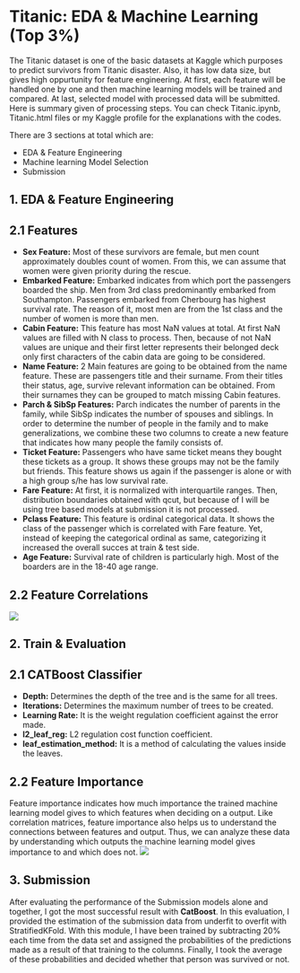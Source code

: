 # Titanic: EDA & Machine Learning (Top 3%)
The Titanic dataset is one of the basic datasets at Kaggle which purposes to predict survivors from Titanic disaster. Also, it has low data size, but gives high oppurtunity for feature engineering. At first, each feature will be handled one by one and then machine learning models will be trained and compared. At last, selected model with processed data will be submitted. Here is summary given of processing steps. You can check Titanic.ipynb, Titanic.html files or my Kaggle profile for the explanations with the codes. 

There are 3 sections at total which are:

* EDA & Feature Engineering
* Machine learning Model Selection
* Submission

## 1. EDA & Feature Engineering
## 2.1 Features
* **Sex Feature:** Most of these survivors are female, but men count approximately doubles count of women. From this, we can assume that women were given priority during the rescue.
* **Embarked Feature:** Embarked indicates from which port the passengers boarded the ship. Men from 3rd class predominantly embarked from Southampton. Passengers embarked from Cherbourg has highest survival rate. The reason of it, most men are from the 1st class and the number of women is more than men.
* **Cabin Feature:** This feature has most NaN values at total. At first NaN values are filled with N class to process. Then, because of not NaN values are unique and their first letter represents their belonged deck only first characters of the cabin data are going to be considered.
* **Name Feature:** 2 Main features are going to be obtained from the name feature. These are passengers title and their surname. From their titles their status, age, survive relevant information can be obtained. From their surnames they can be grouped to match missing Cabin features.
* **Parch & SibSp Features:** Parch indicates the number of parents in the family, while SibSp indicates the number of spouses and siblings. In order to determine the number of people in the family and to make generalizations, we combine these two columns to create a new feature that indicates how many people the family consists of.
* **Ticket Feature:** Passengers who have same ticket means they bought these tickets as a group. It shows these groups may not be the family but friends. This feature shows us again if the passenger is alone or with a high group s/he has low survival rate.
* **Fare Feature:** At first, it is normalized with interquartile ranges. Then, distribution boundaries obtained with qcut, but because of I will be using tree based models at submission it is not processed. 
* **Pclass Feature:** This feature is ordinal categorical data. It shows the class of the passenger which is correlated with Fare feature. Yet, instead of keeping the categorical ordinal as same, categorizing it increased the overall succes at train & test side. 
* **Age Feature:** Survival rate of children is particularly high. Most of the boarders are in the 18-40 age range.
## 2.2 Feature Correlations
<img src="https://user-images.githubusercontent.com/45767042/153708144-b3ff4f2d-8d81-41c0-b704-5fcbebab35e8.png">

## 2. Train & Evaluation
## 2.1 CATBoost Classifier
* **Depth:** Determines the depth of the tree and is the same for all trees.
* **Iterations:** Determines the maximum number of trees to be created.
* **Learning Rate:** It is the weight regulation coefficient against the error made.
* **l2_leaf_reg:** L2 regulation cost function coefficient.
* **leaf_estimation_method:** It is a method of calculating the values inside the leaves.
## 2.2 Feature Importance
Feature importance indicates how much importance the trained machine learning model gives to which features when deciding on a output. Like correlation matrices, feature importance also helps us to understand the connections between features and output. Thus, we can analyze these data by understanding which outputs the machine learning model gives importance to and which does not.
<img src="https://user-images.githubusercontent.com/45767042/153707973-2646d6b7-fa34-4f03-ab9f-59cc9a5a862c.png">

## 3. Submission
After evaluating the performance of the Submission models alone and together, I got the most successful result with **CatBoost**. In this evaluation, I provided the estimation of the submission data from underfit to overfit with StratifiedKFold. With this module, I have been trained by subtracting 20% each time from the data set and assigned the probabilities of the predictions made as a result of that training to the columns. Finally, I took the average of these probabilities and decided whether that person was survived or not.
